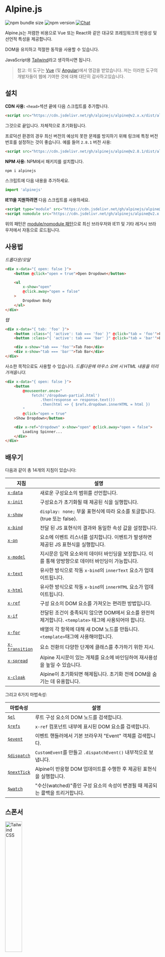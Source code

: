 # Alpine.js

![npm bundle size](https://img.shields.io/bundlephobia/minzip/alpinejs)
![npm version](https://img.shields.io/npm/v/alpinejs)
[![Chat](https://img.shields.io/badge/chat-on%20discord-7289da.svg?sanitize=true)](https://alpinejs.codewithhugo.com/chat/)

Alpine.js는 저렴한 비용으로 Vue 또는 React와 같은 대규모 프레임워크의 반응성 및 선언적 특성을 제공합니다.

DOM을 유지하고 적절한 동작을 사용할 수 있습니다.

JavaScript용 [Tailwind](https://tailwindcss.com/)라고 생각하시면 됩니다.

> 참고: 이 도구는 [Vue](https://vuejs.org/) (및 [Angular](https://angularjs.org/))에서 영감을 받았습니다. 저는 이러한 도구의 개발자들이 웹에 기여한 것에 대해 대단히 감사하고있습니다.


## 설치

**CDN 사용:** `<head>`섹션 끝에 다음 스크립트를 추가합니다.
```html
<script src="https://cdn.jsdelivr.net/gh/alpinejs/alpine@v2.x.x/dist/alpine.min.js" defer></script>
```

그것으로 끝입니다. 자체적으로 초기화됩니다.

프로덕션 환경의 경우 최신 버전의 예상치 못한 문제를 방지하기 위해 링크에 특정 버전 번호를 설정하는 것이 좋습니다.
예를 들어 `2.8.1` 버전 사용:
```html
<script src="https://cdn.jsdelivr.net/gh/alpinejs/alpine@v2.8.1/dist/alpine.min.js" defer></script>
```

**NPM 사용:** NPM에서 패키지를 설치합니다.
```js
npm i alpinejs
```

스크립트에 다음 내용을 추가하세요.
```js
import 'alpinejs'
```

**IE11을 지원하려면** 다음 스크립트를 사용하세요.
```html
<script type="module" src="https://cdn.jsdelivr.net/gh/alpinejs/alpine@v2.x.x/dist/alpine.min.js"></script>
<script nomodule src="https://cdn.jsdelivr.net/gh/alpinejs/alpine@v2.x.x/dist/alpine-ie11.min.js" defer></script>
```

위의 패턴은 [module/nomodule 패턴](https://philipwalton.com/articles/deploying-es2015-code-in-production-today/)으로 최신 브라우저와 IE11 및 기타 레거시 브라우저에서 자동으로 로드됩니다.

## 사용법

*드롭다운/모달*
```html
<div x-data="{ open: false }">
    <button @click="open = true">Open Dropdown</button>

    <ul
        x-show="open"
        @click.away="open = false"
    >
        Dropdown Body
    </ul>
</div>
```

*탭*
```html
<div x-data="{ tab: 'foo' }">
    <button :class="{ 'active': tab === 'foo' }" @click="tab = 'foo'">Foo</button>
    <button :class="{ 'active': tab === 'bar' }" @click="tab = 'bar'">Bar</button>

    <div x-show="tab === 'foo'">Tab Foo</div>
    <div x-show="tab === 'bar'">Tab Bar</div>
</div>
```

사소한 목적으로도 사용할 수 있습니다.
*드롭다운에 마우스 오버 시 HTML 내용을 미리 가져옵니다.*
```html
<div x-data="{ open: false }">
    <button
        @mouseenter.once="
            fetch('/dropdown-partial.html')
                .then(response => response.text())
                .then(html => { $refs.dropdown.innerHTML = html })
        "
        @click="open = true"
    >Show Dropdown</button>

    <div x-ref="dropdown" x-show="open" @click.away="open = false">
        Loading Spinner...
    </div>
</div>
```

## 배우기

다음과 같이 총 14개의 지침이 있습니다:

| 지침 | 설명 |
| --- | --- |
| [`x-data`](#x-data) | 새로운 구성요소의 범위를 선언합니다. |
| [`x-init`](#x-init) | 구성요소가 초기화될 때 제공된 식을 실행합니다. |
| [`x-show`](#x-show) | `display: none;` 부울 표현식에 따라 요소를 토글합니다. (true 또는 false). |
| [`x-bind`](#x-bind) | 전달 된 JS 표현식의 결과와 동일한 속성 값을 설정합니다. |
| [`x-on`](#x-on) | 요소에 이벤트 리스너를 설치합니다. 이벤트가 발생하면 제공된 JS 표현식을 실행합니다. |
| [`x-model`](#x-model) | 지시문은 입력 요소와의 데이터 바인딩을 보장합니다. 이를 통해 양방향으로 데이터 바인딩이 가능합니다. |
| [`x-text`](#x-text) | 유사한 방식으로 작동 `x-bind`의 `innerText` 요소가 업데이트됩니다. |
| [`x-html`](#x-html) | 유사한 방식으로 작동 `x-bind`의 `innerHTML` 요소가 업데이트됩니다. |
| [`x-ref`](#x-ref) | 구성 요소의 DOM 요소를 가져오는 편리한 방법입니다. |
| [`x-if`](#x-if) | 전달된 조건이 충족되지 않으면 DOM에서 요소를 완전히 제거합니다. `<template>` 태그에 사용되어야 합니다.
| [`x-for`](#x-for) | 배열의 각 항목에 대해 새 DOM 노드를 만듭니다. `<template>`태그에 사용해야합니다. |
| [`x-transition`](#x-transition) | 요소 전환의 다양한 단계에 클래스를 추가하기 위한 지시. |
| [`x-spread`](#x-spread) | Alpine 지시문이 있는 개체를 요소에 바인딩하여 재사용성을 높일 수 있습니다. |
| [`x-cloak`](#x-cloak) | Alpine이 초기화되면 해제됩니다. 초기화 전에 DOM을 숨기는 데 유용합니다. |

그리고 6가지 마법속성:

| 마법속성 | 설명 |
| --- | --- |
| [`$el`](#el) | 루트 구성 요소의 DOM 노드를 검색합니다. |
| [`$refs`](#refs) | `x-ref` 컴포넌트 내부에 표시된 DOM 요소를 검색합니다. |
| [`$event`](#event) | 이벤트 핸들러에서 기본 브라우저 "Event" 객체를 검색합니다.  |
| [`$dispatch`](#dispatch) | `CustomEvent`를 만들고 `.dispatchEvent()` 내부적으로 보냅니다. |
| [`$nextTick`](#nexttick) | Alpine이 반응형 DOM 업데이트를 수행한 후 제공된 표현식을 실행합니다. |
| [`$watch`](#watch) | "수신(watched)"중인 구성 요소의 속성이 변경될 때 제공되는 콜백을 트리거합니다. |


## 스폰서

<img width="33%" src="https://refactoringui.nyc3.cdn.digitaloceanspaces.com/tailwind-logo.svg" alt="Tailwind CSS">

**여기에 로고를 등록하고 싶으신가요? [Twitter로 DM을 보내주세요](https://twitter.com/calebporzio)**

## 커뮤니티 프로젝트

* [AlpineJS Weekly Newsletter](https://alpinejs.codewithhugo.com/newsletter/)
* [Spruce (State Management)](https://github.com/ryangjchandler/spruce)
* [Turbolinks Adapter](https://github.com/SimoTod/alpine-turbolinks-adapter)
* [Alpine Magic Helpers](https://github.com/KevinBatdorf/alpine-magic-helpers)
* [Awesome Alpine](https://github.com/ryangjchandler/awesome-alpine)

### 지시어

---

### `x-data`

**예제:** `<div x-data="{ foo: 'bar' }">...</div>`

**구조:** `<div x-data="[object literal]">...</div>`

`x-data` 구성 요소의 새 범위를 선언합니다.  다음 데이터 개체를 사용하여 새 구성 요소를 초기화하도록 프레임워크에 지시합니다.

Vue 컴포넌트의 `data` 속성과 유사합니다.

**컴포넌트 로직 추출**

재사용이 가능한 데이터(동작)를 추출할 수 있습니다.

```html
<div x-data="dropdown()">
    <button x-on:click="open">Open</button>

    <div x-show="isOpen()" x-on:click.away="close">
        // Dropdown
    </div>
</div>

<script>
    function dropdown() {
        return {
            show: false,
            open() { this.show = true },
            close() { this.show = false },
            isOpen() { return this.show === true },
        }
    }
</script>
```

> **번들러 사용자의 경우**, Alpine.js는 전역 범위(`window`)의 함수에만 액세스합니다. 예를 들어 `x-data`를 사용하려면 함수를 `window.dropdown = function () {}`처럼 `window`에 명시적으로 할당해야합니다. (이것은 Webpack, Rollup, Parcel 등의 `함수(function)`를 사용하면 기본적으로 `window`가 아닌 모듈의 범위로 설정되기 때문입니다.)


객체를 분리 사용하여 여러 데이터 객체를 혼합하여 사용할수도 있습니다.

```html
<div x-data="{...dropdown(), ...tabs()}">
```

---

### `x-init`
**예제:** `<div x-data="{ foo: 'bar' }" x-init="foo = 'baz'"></div>`

**구조:** `<div x-data="..." x-init="[expression]"></div>`

`x-init` 구성 요소가 초기화될 때 제공된 식을 실행합니다.

초기 Alpine DOM 업데이트 (예 : VueJS의 `mounted()` 후크 ) 후에 코드를 실행하려면 `x-init` 콜백을 전달할 수 있으며 초기화 후에 실행합니다:

`x-init="() => { // we have access to the post-dom-initialization state here // }"`

---

### `x-show`
**예제:** `<div x-show="open"></div>`

**구조:** `<div x-show="[expression]"></div>`

`x-show` 표현식이 true 또는 false로 결정됨에 따라 요소의 `display: none;` 스타일 속성을 전환합니다.

**x-show.transition**

`x-show.transition`은 `x-show` 보다 더 나은 CSS transition을 제공하는 편리한 API입니다.

```html
<div x-show.transition="open">
    이곳의 컨텐츠들은 transition in, out이 동작됨.
</div>
```

| 지침 | 설명 |
| --- | --- |
| `x-show.transition` | fade 와 scale이 동시에 동작됨. (opacity, scale: 0.95, timing-function: cubic-bezier(0.4, 0.0, 0.2, 1), duration-in: 150ms, duration-out: 75ms)
| `x-show.transition.in` | transition in만 동작됨. |
| `x-show.transition.out` | transition out만 동작됨. |
| `x-show.transition.opacity` | fade만 사용됨. |
| `x-show.transition.scale` | scale만 사용됨. |
| `x-show.transition.scale.75` | CSS scale transform 사용자화 `transform: scale(.75)`. |
| `x-show.transition.duration.200ms` | transition "in"을 200ms로 설정. out은 그것의 절반(100ms)으로 설정됨. |
| `x-show.transition.origin.top.right` | CSS transform origin 사용자화 `transform-origin: top right`. |
| `x-show.transition.in.duration.200ms.out.duration.50ms` | "in" and "out"에 대한 서로 다른 동작시간. |

> 참고: 모든 transition 수정자을 서로 결합하여 사용할 수 있습니다. 이것이 가능합니다(말도 안되지만 lol): `x-show.transition.in.duration.100ms.origin.top.right.opacity.scale.85.out.duration.200ms.origin.bottom.left.opacity.scale.95`

> 참고: `x-show`는 모든 자식이 전환을 완료할 때 까지 대기합니다. 이 동작을 우회하려면 `.immediate`수정자를 추가하세요:
```html
<div x-show.immediate="open">
    <div x-show.transition="open">
</div>
```
---

### `x-bind`

> 참고: 조금 더 간단한 구문을 사용할 수 있습니다. ":" syntax: `:type="..."`.

**예제:** `<input x-bind:type="inputType">`

**구조:** `<input x-bind:[attribute]="[expression]">`

`x-bind` JavaScript 표현식의 결과를 속성값으로 설정합니다. 표현식은 component가 가지고 있는 데이터 객체의 모든 키에 접근할 수 있으며, component의 데이터가 변경될 때마다 자동으로 갱신됩니다.

> 참고: 속성 바인딩은 종속성이 업데이트될 때만 업데이트됩니다. Framework는 데이터 변경 사항을 관찰하고 어떤 바인딩이 이를 처리하는지 감지할 수 있을 만큼 똑똑합니다.

**클래스 속성일 경우 `x-bind`**

`x-bind` 가 `class` 속성에 바인딩 될 때는 조금 다르게 동작합니다.

클래스의 경우, 키가 클래스 이름이고 값이 부울 표현 식인 객체를 전달하여 해당 클래스 이름의 적용여부를 결정합니다.

예제:
`<div x-bind:class="{ 'hidden': foo }"></div>`

이 예제에서, "hidden" 클래스는 `foo` 데이터 속성값이 `true` 인 경우에만 적용됩니다.

**부울 속성일 경우 `x-bind`**

`x-bind`는 변수를 조건식으로 사용하거나 `true` 또는 `false`로 확인되는 JavaScript 표현식을 사용하여, 값 속성과 동일한 방식으로 부울 속성을 지원합니다.

예제:
```html
<!-- Given: -->
<button x-bind:disabled="myVar">Click me</button>

<!-- When myVar == true: -->
<button disabled="disabled">Click me</button>

<!-- When myVar == false: -->
<button>Click me</button>
```

위 예제에서는 `myVar`의 값이 각각 true 또는 false 인지에 따라 `disabled`속성이 추가 또는 삭제됩니다.

부울 속성은 다음과 같은 속성에 대해 지원됩니다.[HTML specification](https://html.spec.whatwg.org/multipage/indices.html#attributes-3:boolean-attribute), 예 `disabled`, `readonly`, `required`, `checked`, `hidden`, `selected`, `open`, 그 외.

> 참고: `aria-*`와 같이 속성에 대해 보여줄 거짓 상태가 필요한 경우 속성에 바인딩 하는 동안 `.toString()`을 값에 연결합니다. 예: `:aria-expanded="isOpen.toString()"`는 `isOpen`가 `true` 또는 `false`여부에 관계없이 유지됩니다.

**`.camel` 수정자**
**예제:** `<svg x-bind:view-box.camel="viewBox">`

`camel`수정자는 camel 표기법에 해당하는 속성명으로 바인딩 합니다. 위 예제에서 `viewBox`의 값은 `view-box`속성이 아닌 `viewBox` 속성으로 바인딩 됩니다.

---

### `x-on`

> 참고: 조금 더 간단한 구문을 사용할 수 있습니다. "@" syntax: `@click="..."`.

**예제:** `<button x-on:click="foo = 'bar'"></button>`

**구조:** `<button x-on:[event]="[expression]"></button>`

`x-on`은 선언 된 요소에 이벤트 리스너를 연결합니다. 해당 이벤트가 발생하면 해당 값으로 설정된 JavaScript 표현식이 실행됩니다. 전체 이벤트 목록을 보려면 지시문을 추가하는 요소에 사용할 수있는 모든 이벤트와 함께`x-on`을 사용할 수 있습니다. 사용 가능한 값 항목들은 [the Event reference on MDN](https://developer.mozilla.org/en-US/docs/Web/Events)에서 확인할 수 있습니다.

표현식에서 데이터가 수정되면, 이 데이터와 연관되어 있는 다른 요소의 속성도 업데이트됩니다.
> 참고: 자바스크립트 함수 이름을 지정할 수도 있습니다.

**예제:** `<button x-on:click="myFunction"></button>`

위 예제는 다음코드와 동일합니다: `<button x-on:click="myFunction($event)"></button>`

**`keydown` 수정자**

**예제:** `<input type="text" x-on:keydown.escape="open = false">`

`x-on:keydown` 디렉티브에 keydown 수정자를 사용하여 수신 할 특정 키를 지정할 수 있습니다. 수정자는 `Event.key` 값의 케밥 케이스 버전입니다.

예제: `enter`, `escape`, `arrow-up`, `arrow-down`

> 참고: `x-on:keydown.cmd.enter="foo"`와 같이 시스템 수정자 키 조합을 사용하여 수신할 수 있습니다.

**`.away` 수정자**

**예제:** `<div x-on:click.away="showModal = false"></div>`

`.away`수정자가 있는 경우, 이벤트 핸들러는 자신 자체가 아닌 다른 소스 또는 하위 소스에서 발생할 때 실행됩니다.

이것은 사용자 클릭할 때 드롭다운과 모달을 숨기는데 유용합니다.

**`.prevent` 수정자**
**예제:** `<input type="checkbox" x-on:click.prevent>`

이벤트 리스너에 `.prevent`를 추가하면 트리거된 이벤트에서 `preventDefault`가 호출됩니다. 위 예제에서 이것은 사용자가 체크박스를 클릭할 때, 체크박스가 실제로 선택되지 않음을 의미합니다.

**`.stop` 수정자**
**예제:** `<div x-on:click="foo = 'bar'"><button x-on:click.stop></button></div>`

이벤트 리스너에 `.stop`를 추가하면 트리거된 이벤트에서 `stopPropagation`가 호출됩니다. 위 예제에서 이것은 "클릭" 이벤트가 외부 `<div>`로 버블링되지 않음을 의미합니다. 즉, 사용자가 버튼을 클릭해도 `foo`는 `'bar'`로 설정되지 않습니다.

**`.self` 수정자**
**예제:** `<div? x-on:click.self="foo = 'bar'"><button></button></div?>`

이벤트 리스너에 `.self`를 추가하면 `$event.target`이 요소 자체인 경우에만 이벤트 핸들러가 트리거됩니다. 위 예제에서 이것은 버튼에서 외부 `<div>`로 버블링된 "클릭"이벤트가 핸들러를 실행시키지 **않음**을 의미합니다.

**`.window` 수정자**
**예제:** `< x-on:resize.window="isOpen = window.outerWidth > 768 ? false : open"></div>`

이벤트 리스너에 `.window`를 추가하면 선언된 DOM 노드 대신 전역 윈도우 객체에 리스너가 설정됩니다. 이것은 리사이즈 이벤트와 같이 윈도우에서 무언가 변경될 때 컴포넌트의 상태를 변경하고 싶은 경우 유용합니다. 이 예제에서 우리는 윈도우 너비가 768 픽셀보다 커지면, 모달/드롭다운을 닫고 그렇지 않으면 동일한 상태를 유지합니다

>참고: `window` 대신 `.document` 수정자를 사용하여 `document`에 리스너를 추가 할 수 있습니다.

**`.once` 수정자**
**예제:** `<button x-on:mouseenter.once="fetchSomething()"></button>`

이벤트 리스너에 `.once` 수정자를 추가하면, 리스너가 한 번만 처리됩니다. 이것은 HTML부분 가져오기와 같이 한 번만 수행하려는 작업에 유용합니다.

**`.passive` 수정자**
**예제:** `<button x-on:mousedown.passive="interactive = true"></button>`

이벤트 리스너에 `.passive` 수정자를 추가하면 리스너를 수동적으로 동작하게 만듭니다. 처리 중인 어떤 이벤트에도 `preventDefault()`가 동작하지 않음을 의미합니다. 예를 들어 터치 기기의 스크롤 성능에 도움이 될 수 있습니다.

**`.debounce` 수정자**
**예제:** `<input x-on:input.debounce="fetchSomething()">`

`debounce` 수정자를 사용하면 이벤트 핸들러를 "디바운스" 할 수 있습니다. 즉, 이벤트 핸들러는 마지막 이벤트가 발생한 이후 일정 시간이 지날 때까지 실행되지 않습니다. 핸들러가 호출될 준비가 되면 마지막 핸들러 호출이 실행됩니다.

디바운스의 기본 "대기" 시간은 250 밀리세컨드 입니다.

이를 사용자화 하려면 다음과 같이 사용자 대기 시간을 지정할 수 있습니다:

```
<input x-on:input.debounce.750="fetchSomething()">
<input x-on:input.debounce.750ms="fetchSomething()">
```

**`.camel` 수정자**
**예제:** `<input x-on:event-name.camel="doSomething()">`

`camel` 수정자는 이벤트명과 동등한 카멜 표기법으로 이벤트 리스너를 연결합니다. 위 예제에서 표현식은 요소에서 `eventName` 이벤트가 발생할 때 평가됩니다.

---

### `x-model`
**예제:** `<input type="text" x-model="foo">`

**구조:** `<input type="text" x-model="[data item]">`

`x-model`은 요소에 "양방향 데이터 바인딩"을 추가합니다. 즉, 입력 요소의 값은 컴포넌트 데이터 아이템의 값과 동기화되고 유지됩니다.

> 참고: `x-model`은 text inputs, checkboxes, radio buttons, textareas, selects, 그리고 multiple selects 요소의 변경을 감지하는데 뛰어납니다. 이러한 시나리오에서 [how Vue would](https://vuejs.org/v2/guide/forms.html) 동작해야 합니다.

**`.number` 수정자**
**예제:** `<input x-model.number="age">`

`number`수정자는 input의 값을 숫자로 변환합니다. 만약 값이 유효한 숫자로 분석되지 않으면, 원본 값을 반환합니다.

**`.debounce` 수정자**
**예제:** `<input x-model.debounce="search">`

`debounce` 수정자를 사용하면 값 업데이트에 "debounce"를 추가 할 수 있습니다. 즉, 이벤트 핸들러는 마지막 이벤트가 발생한 이후 일정 시간이 지날 때까지 실행되지 않습니다. 핸들러가 호출될 준비가 되면 마지막 핸들러 호출이 실행됩니다.

디바운스의 기본 "대기" 시간은 250 밀리세컨드 입니다.

이를 사용자화 하려면 다음과 같이 사용자 대기 시간을 지정할 수 있습니다:

```
<input x-model.debounce.750="search">
<input x-model.debounce.750ms="search">
```

---

### `x-text`
**예제:** `<span x-text="foo"></span>`

**구조:** `<span x-text="[expression]"`

`x-text`는 속성값을 업데이트하는 대신 요소의 `innerText`를 업데이트한다는 점을 제외하면,`x-bind`와 유사하게 동작합니다.

---

### `x-html`
**예제:** `<span x-html="foo"></span>`

**구조:** `<span x-html="[expression]"`

`x-html`는 속성값을 업데이트하는 대신 요소의 `innerHTML`을 업데이트한다는 점을 제외하면, `x-bind`와
유사하게 동작합니다.

> :warning: **신뢰성있는 컨텐트에 대해서만 사용하고 사용자 제공 컨텐트에는 절대로 사용하지 마세요** :warning:
>
> 제 3자를 통한 동적 HTML 렌더링은 쉽게 [XSS](https://developer.mozilla.org/en-US/docs/Glossary/Cross-site_scripting)에 취약해질 수 있습니다.

---

### `x-ref`
**예제:** `<div x-ref="foo"></div><button x-on:click="$refs.foo.innerText = 'bar'"></button>`

**구조:** `<div x-ref="[ref name]"></div><button x-on:click="$refs.[ref name].innerText = 'bar'"></button>`

`x-ref`는 컴포넌트의 원시 DOM 요소를 검색하는 편리한 방법을 제공합니다. 요소에 `x-ref`속성을 설정하면 `$refs`라는 객체 내부에서 모든 이벤트 핸들러를 사용할 수 있습니다.

이것은 아이디를 설정하고 모든 곳에서 `document.querySelector`를 사용하는 것에 대한 유용한 대안입니다.

> 참고: 필요하다면 x-ref: `<span :x-ref="item.id"></span>`와 같이 동적으로 값을 바인딩 할 수도 있습니다.

---

### `x-if`
**예제:** `<template x-if="true"><div>Some Element</div></template>`

**구조:** `<template x-if="[expression]"><div>Some Element</div></template>`

`x-show`로 충분하지 않은 경우(`x-show`는 값이 거짓이면 요소를 `display: none`로 설정합니다.)
, `x-if`는 DOM으로 부터 요소를 완전히 삭제할 때 사용할 수 있습니다.

Alpine은 가상 DOM을 사용하지 않기 때문에 `x-if`를 `<template></template>` 태그에 사용하는게 중요합니다. 이러한 구현을 통해 Alpine은 견고함을 유지하고 실제 DOM을 사용하여 마법을 부릴 수 있습니다.

> 참고: `x-if`는 `<template></template>`태그 내에 단일 루트 요소만 가져야 합니다.

> 참고: `svg`에 `template`를 사용할 땐 Alpine.js 가 초기화 되기 전에 실행되도록 [폴리필](https://github.com/alpinejs/alpine/issues/637#issuecomment-654856538)을 추가해야 합니다.

---

### `x-for`
**예제:**
```html
<template x-for="item in items" :key="item">
    <div x-text="item"></div>
</template>
```

> 참고: `:key` 바인딩은 선택사항이지만, 사용하는 것을 적극추천합니다.

`x-for`는 배열의 각 항목에 대해 새로운 DOM 노드를 생성하려는 경우 사용할 수 있습니다. 이것은 일반적인 DOM 요소가 아닌 `template` 태그에 있어야 한다는 것을 제외하면 Vue의 `v-for`와 유사하게 나타나야 합니다.

반복문의 현재 색인에 접근하고 싶다면, 다음 구문을 사용하세요:

```html
<template x-for="(item, index) in items" :key="index">
    <!-- 원한다면 반복문 내부의 "색인"을 참조할 수도 있습니다. -->
    <div x-text="index"></div>
</template>
```

반복문의 배열객체(컬렉션)에 접근하고 싶다면, 다음 구문을 사용하세요:

```html
<template x-for="(item, index, collection) in items" :key="index">
    <!-- 원한다면 반복문 내부의 "컬렉션"을 참조할 수도 있습니다. -->
    <!-- 현재 항목. -->
    <div x-text="item"></div>
    <!-- 위와 동일. -->
    <div x-text="collection[index]"></div>
    <!-- 이전 항목. -->
    <div x-text="collection[index - 1]"></div>
</template>
```

> 참고: `x-for`는 `<template></template>`태그 내에 단일 루트 요소만 가져야 합니다.

> 참고: `svg`에 `template`를 사용할 땐 Alpine.js 가 초기화 되기 전에 실행되도록 [폴리필](https://github.com/alpinejs/alpine/issues/637#issuecomment-654856538)을 추가해야 합니다.

#### `x-for`s 중첩
`x-for`루프를 중첩할 수는 있지만, 이 경우 각 루프를 요소로 감싸야합니다. 예제:

```html
<template x-for="item in items">
    <div>
        <template x-for="subItem in item.subItems">
            <div x-text="subItem"></div>
        </template>
    </div>
</template>
```

#### 범위 내의 반복

Alpine은 `i in n` 구문을 지원하고, 여기서 `n`은 정수이며, 고정된 범위의 요소들을 반복할 수 있습니다.

```html
<template x-for="i in 10">
    <span x-text="i"></span>
</template>
```

---

### `x-transition`
**예제:**
```html
<div
    x-show="open"
    x-transition:enter="transition ease-out duration-300"
    x-transition:enter-start="opacity-0 transform scale-90"
    x-transition:enter-end="opacity-100 transform scale-100"
    x-transition:leave="transition ease-in duration-300"
    x-transition:leave-start="opacity-100 transform scale-100"
    x-transition:leave-end="opacity-0 transform scale-90"
>...</div>
```

```html
<template x-if="open">
    <div
        x-transition:enter="transition ease-out duration-300"
        x-transition:enter-start="opacity-0 transform scale-90"
        x-transition:enter-end="opacity-100 transform scale-100"
        x-transition:leave="transition ease-in duration-300"
        x-transition:leave-start="opacity-100 transform scale-100"
        x-transition:leave-end="opacity-0 transform scale-90"
    >...</div>
</template>
```

> 위 예제는 [Tailwind CSS](https://tailwindcss.com)의 클래스를 사용합니다.

Alpine은 요소의 "숨져진" 상태와 "보여진" 상태 사이의 다양한 단계에 클래스를 적용하기 위해 6가지의 서로 다른 전환 지시자들을 제공합니다. 이 지시자들은 `x-show` 및 `x-if` 모두에서 작동합니다.

이것들은 VueJs의 전환 지시자와 정확히 동일한 동작을 한다. 단, 그들은 조금 다른 더 합리적인 이름을 가지고 있다:

| 지침 | 설명 |
| --- | --- |
| `:enter` | 전체 진입 단계에서 적용됨. |
| `:enter-start` | 요소가 삽입되기 전에 추가되고, 요소가 삽입되고 1 프레임 이후에 삭제됨. |
| `:enter-end` | 요소가 삽입되고 1 프레임 이후에 추가되고(동시에 `enter-start`는 삭제됨) 전환/애니메이션 종료 후 삭제됨.
| `:leave` | 전체 이탈 단계에서 적용됨. |
| `:leave-start` | 이탈 전환이 발생될 때 즉시 추가되고, 1 프레임 후 제거됨. |
| `:leave-end` | 이탈 전환이 발생된 후 1 프레임 후 추가되고(동시에 `leave-start`는 삭제됨) 전환/애니메이션 종료 후 삭제됨.

---

### `x-spread`
**예제:**
```html
<div x-data="dropdown()">
    <button x-spread="trigger">Open Dropdown</button>

    <span x-spread="dialogue">Dropdown Contents</span>
</div>

<script>
    function dropdown() {
        return {
            open: false,
            trigger: {
                ['@click']() {
                    this.open = true
                },
            },
            dialogue: {
                ['x-show']() {
                    return this.open
                },
                ['@click.away']() {
                    this.open = false
                },
            }
        }
    }
</script>
```

`x-spread`를 사용하면 요소의 Alpine 바인딩을 재사용 가능한 객체로 추출 할 수 있습니다.

객체 키들은 지시자들이며(수정사를 포함해 모든 지시자가 될 수 있습니다), 값들은 Alpine에 의해 평가되는 콜백입니다.

> 참고: x-spread에는 몇 가지 주의사항이 있습니다:
> - `x-for`가 "spread" 지시자 일 때, 콜백에서 반드시 일반 문자열 표현식을 반환해야 합니다. 예제: `['x-for']() { return 'item in items' }`.
> - "spread" 객체 내애서 `x-data` 와 `x-init`는 사용할 수 없습니다.

---

### `x-cloak`
**예제:** `<div x-data="{}" x-cloak></div>`

`x-cloak`속성들은 Alpine 초기화할 때 요소에서 제거됩니다. 이것은 미리 초기화된 DOM을 숨기는데 유용합니다. 이 작업을 수행하려면 다음과 같이 전역 스타일을 추가하는 것이 일반적입니다:

```html
<style>
    [x-cloak] { display: none; }
</style>
```

### 마법 속성들

> `$el`을 제외하고, 컴포넌트가 아직 초기화 되지 않은 상태에서 마법 속성들을 **`x-data`내에서 사용할 수 없습니다.**

---

### `$el`
**예제:**
```html
<div x-data>
    <button @click="$el.innerHTML = 'foo'">Replace me with "foo"</button>
</div>
```

`$el`은 루트 컴포넌트 DOM 노드를 검색하는데 사용할 수 있는 마법 속성입니다.

### `$refs`
**예제:**
```html
<span x-ref="foo"></span>

<button x-on:click="$refs.foo.innerText = 'bar'"></button>
```

`$refs`는 컴포넌트 내에 `x-ref`로 표시된 DOM 요소를 검색하는데 사용할 수 있는 마법 속성입니다. 이것은 DOM 요소를 수동으로 조작해야 할 때 유용합니다.

---

### `$event`
**예제:**
```html
<input x-on:input="alert($event.target.value)">
```

`$event`는 이벤트 리스너 내에서 기본 브라우저 "이벤트" 객체를 검색하는데 사용할 수 있는 마법 속성입니다.

> 참고: $event 속성은 DOM 표현식에서만 사용할 수 있습니다.

자바스크립트 함수 내에서 $event에 접근해야 하는 싶은 경우 직접 전달할 수 있습니다:
`<button x-on:click="myFunction($event)"></button>`

---

### `$dispatch`
**예제:**
```html
<div @custom-event="console.log($event.detail.foo)">
    <button @click="$dispatch('custom-event', { foo: 'bar' })">
    <!-- 클릭하면, "bar" 콘솔로그가 출력됨 -->
</div>
```

**이벤트 전파에 대한 참고 사항**

[이벤트 버블링](https://en.wikipedia.org/wiki/Event_bubbling)으로 인해 동일한 중첩 계층에 있는 노드에서 전달된 이벤트를 캡처해야 하는 경우 [`.window`](https://github.com/alpinejs/alpine#x-on)수정자를 사용해야 합니다:

**예제:**

```html
<div x-data>
    <span @custom-event="console.log($event.detail.foo)"></span>
    <button @click="$dispatch('custom-event', { foo: 'bar' })">
<div>
```

> 이것은 `custom-event`가 전달될 때, 공통 조상인 `div`로 전파되기 때문에 작동하지 않습니다.

**컴포넌트로 전달**

또한 이전 기술을 활용하여 컴포넌트가 서로 통신하도록 할 수도 있습니다:

**예제:**

```html
<div x-data @custom-event.window="console.log($event.detail)"></div>

<button x-data @click="$dispatch('custom-event', 'Hello World!')">
<!-- 클릭하면 "Hello World!" 콘솔로그가 출력됨. -->
```

`$dispatch`는 `CustomEvent`를 생성하고, 내부적으로 `.dispatchEvent()`를 사용하여 그것을 전달하는 간단한 방법입니다. 사용자 지정 이벤트를 이용하여 컴포넌트간에 데이터 전달하는 유용한 사용사례가 많이 있습니다. 브라우저의 `CustomEvent`시스템에 대한 자세한 내용은 [이곳을 읽어보세요](https://developer.mozilla.org/en-US/docs/Web/Guide/Events/Creating_and_triggering_events).

`$dispatch('some-event', { some: 'data' })`에 두 번째 파라메터로 전달되는 데이터는 새로운 이벤트의 "detail"속성: `$event.detail.some`을 이용해 사용할 수 있습니다. 브라우저에서 `.detail`속성에 사용자화 이벤트 데이터를 연결하는 것은 `CustomEvent`에 대한 표준 관행입니다. 더 자세한 내용은 [이곳을 읽어보세요](https://developer.mozilla.org/en-US/docs/Web/API/CustomEvent/detail).

`x-model`로 바인딩된 데이터의 업데이트가 발생하도록 `$dispatch()`를 사용할 수도 있습니다. 예제:

```html
<div x-data="{ foo: 'bar' }">
    <span x-model="foo">
        <button @click="$dispatch('input', 'baz')">
        <!-- 버튼 클릭 이후, `x-model`은 버블링된 "input" 이벤트를 포착하고, foo를 "baz"로 업데이트 함. -->
    </span>
</div>
```

> 참고: $dispatch 속성은  DOM 표현식에서만 사용 가능합니다.

자바스크립트 함수에서 $dispatch에 접근하고 싶은 경우 직접 전달할 수 있습니다:

`<button x-on:click="myFunction($dispatch)"></button>`

---

### `$nextTick`
**예제:**
```html
<div x-data="{ fruit: 'apple' }">
    <button
        x-on:click="
            fruit = 'pear';
            $nextTick(() => { console.log($event.target.innerText) });
        "
        x-text="fruit"
    ></button>
</div>
```

`$nextTick`은 Alpine이 반응형 DOM 업데이트를 수행한 이후에만 주어진 표현식이 실행되도록 하는 마법 속성입니다. 이것은 당신이 만든 데이터 업데이트가 반영된 DOM과 상호작용하고자 할 때 유용합니다.

---

### `$watch`
**예제:**
```html
<div x-data="{ open: false }" x-init="$watch('open', value => console.log(value))">
    <button @click="open = ! open">Toggle Open</button>
</div>
```

`$watch`마법 메소드를 통해 컴포넌트 속성을 "감시"할 수있습니다. 위 예제에서, 버튼이 클릭되면 `open`이 변경되고, 제공된 콜백이 실행되며 `console.log`에 새로운 값이 출력됩니다.

## Security
보안 취약점을 발견하면, [calebporzio@gmail.com]()으로 메일을 보내주세요.

Alpine은 지시자을 평가하기 위해 `Function` 객체를 사용하는 사용자 정의 구현에 의존합니다.
`eval ()`보다 더 안전하지만 Google Chrome 앱과 같은 일부 환경에서는 제한적인 콘텐츠 보안 정책(CSP)을 사용하여 사용이 금지됩니다.

민감한 데이터를 다루고 [CSP](https://csp.withgoogle.com/docs/strict-csp.html)가 필요한 웹 사이트에서 Alpine을 사용하는 경우, 정책에 `unsafe-eval`을 포함해야합니다. 올바르게 구성된 강력한 정책은 개인 또는 금융 데이터를 사용할 때 사용자를 보호하는 데 도움이됩니다.

정책이 페이지의 모든 스크립트에 적용되므로 웹 사이트에 포함 된 다른 외부 라이브러리를 신중하게 검토하여 신뢰할 수 있고 `eval()`함수를 사용하여 교차 사이트 스크립팅 취약점 또는 DOM을 조작하여 페이지에 악성 코드를 삽입을 유발하지 않는지 확인하는 것이 중요합니다.

## V3 Roadmap
* Vue와 동등하게 `x-ref`에서 `ref`로 변경?
* `Alpine.directive()` 추가
* `Alpine.component('foo', {...})`(매직 `__init()`메소드 사용) 추가
* "loaded", "transition-start", 그 외...([#299](https://github.com/alpinejs/alpine/pull/299))에 대한 Alpine이벤트 전달?
* `x-bind:class="{ 'foo': true }"`에서 "객체"(그리고 배열) 제거([#236](https://github.com/alpinejs/alpine/pull/236) `style` 속성에 대한 객지 구문 지원 추가)
* `x-for`변이 반응성 개선 ([#165](https://github.com/alpinejs/alpine/pull/165))
* Add "deep watching" support in V3 ([#294](https://github.com/alpinejs/alpine/pull/294))
* V3에 "깊은 감시" 지원 추가 ([#294](https://github.com/alpinejs/alpine/pull/294))
* `$el` 간편한 방법 추가
* `@click.away`를 `@click.outside`로 변경?

## 라이센스

저작권 © 2019-2021 Caleb Porzio 와 기여자들

MIT 라이센스에 따라 허가되며, 더 자세한 내용은 [LICENSE.md](LICENSE.md)를 확인하세요.
